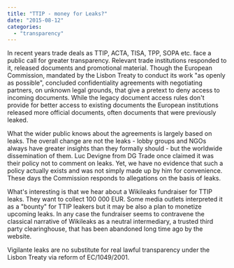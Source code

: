 ```yaml
---
title: "TTIP - money for Leaks?"
date: "2015-08-12"
categories: 
  - "transparency"
---
```


In recent years trade deals as TTIP, ACTA, TISA, TPP, SOPA etc. face a public call for greater transparency. Relevant trade institutions responded to it, released documents and promotional material. Though the European Commission, mandated by the Lisbon Treaty to conduct its work "as openly as possible", concluded confidentiality agreements with negotiating partners, on unknown legal grounds, that give a pretext to deny access to incoming documents. While the legacy document access rules don't provide for better access to existing documents the European institutions released more official documents, often documents that were previously leaked.

What the wider public knows about the agreements is largely based on leaks. The overall change are not the leaks - lobby groups and NGOs always have greater insights than they formally should - but the worldwide dissemination of them. Luc Devigne from DG Trade once claimed it was their policy not to comment on leaks. Yet, we have no evidence that such a policy actually exists and was not simply made up by him for convenience. These days the Commission responds to allegations on the basis of leaks.

What's interesting is that we hear about a Wikileaks fundraiser for TTIP leaks. They want to collect 100 000 EUR. Some media outlets interpreted it as a "bounty" for TTIP leakers but it may be also a plan to monetize upcoming leaks. In any case the fundraiser seems to contravene the classical narrative of Wikileaks as a neutral intermediary, a trusted third party clearinghouse, that has been abandoned long time ago by the website.

Vigilante leaks are no substitute for real lawful transparency under the Lisbon Treaty via reform of EC/1049/2001.
